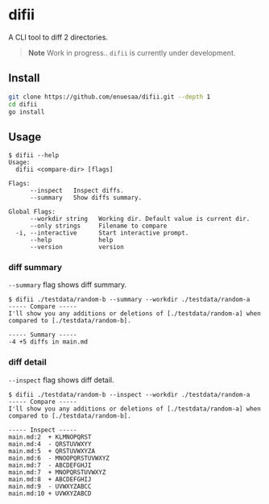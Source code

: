 # difii
A CLI tool to diff 2 directories.

> **Note**
> Work in progress.. `difii` is currently under development.

## Install
```bash
git clone https://github.com/enuesaa/difii.git --depth 1
cd difii
go install
```

## Usage
```console
$ difii --help
Usage:
  difii <compare-dir> [flags]

Flags:
      --inspect   Inspect diffs.
      --summary   Show diffs summary.

Global Flags:
      --workdir string   Working dir. Default value is current dir.
      --only strings     Filename to compare
  -i, --interactive      Start interactive prompt.
      --help             help
      --version          version
```

### diff summary
`--summary` flag shows diff summary.
```console
$ difii ./testdata/random-b --summary --workdir ./testdata/random-a
----- Compare -----
I'll show you any additions or deletions of [./testdata/random-a] when compared to [./testdata/random-b].

----- Summary -----
-4 +5 diffs in main.md

```

### diff detail
`--inspect` flag shows diff detail.
```console
$ difii ./testdata/random-b --inspect --workdir ./testdata/random-a
----- Compare -----
I'll show you any additions or deletions of [./testdata/random-a] when compared to [./testdata/random-b].

----- Inspect -----
main.md:2  + KLMNOPQRST
main.md:4  - QRSTUVWXYY
main.md:5  + QRSTUVWXYZA
main.md:6  - MNOOPQRSTUVWXYZ
main.md:7  - ABCDEFGHJI
main.md:7  + MNOPQRSTUVWXYZ
main.md:8  + ABCDEFGHIJ
main.md:9  - UVWXYZABCC
main.md:10 + UVWXYZABCD

```
